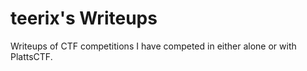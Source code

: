 # teerix's Writeups

Writeups of CTF competitions I have competed in either alone or with PlattsCTF.
